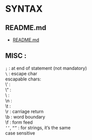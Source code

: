 # SYNTAX

## README.md  
*	[README.md](./README.md)  

## MISC :   
`;`	: at end of statement (not mandatory)  
`\`	: escape char  
	escapable chars:  
		\’	:   
		\”	:   
		\\	:   
		\n	:   
		\t	:   
		\r	: carriage return  
		\b	: word boundary  
		\f	: form feed  
`‘’`, `“”`	: for strings, it’s the same  
case sensitive  

